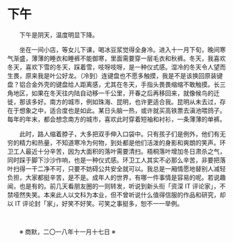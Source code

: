 # 下午

&emsp;&emsp;下午是阴天，温度明显下降。

&emsp;&emsp;坐在一间小店，等女儿下课，喝冰豆浆觉得全身冷。进入十一月下旬，晚间寒气渐盛，薄薄的睡衣和睡裤不能御寒，里面需要穿一层毛衣和秋裤。冬天，我喜欢冬天，喜欢下雪的冬天，踩着雪，吱呀吱呀，是一种仪式感。湿冷的冬天令人望而生畏，原来我是叶公好龙。（冷到）连键盘也不愿多触摸，我是不是该换回原装键盘？铝合金外壳的键盘给人距离感，尤其在冬天，手指头畏畏缩缩不敢触摸。长三角地区，如果在冬天往内陆自动移一千公里，开春之后再移回来，就像候鸟的迁徙，那该多好。南方的城市，例如珠海、昆明，也许更适合我。昆明从未去过，存在于想象之中，适合度也是如此。某日头脑一热，或许就买高铁票去滇池喂鸽子。每年的年末，都会想念南方的城市，喜欢此时穿着短袖和衬衫，一条薄薄的单裤。

&emsp;&emsp;此时，路人缩着脖子，大多把双手伸入口袋中。只有孩子们是例外，他们有无穷的精力和热量，不知道寒冷为何物，到处都是他们活泼的身影和爽朗的笑声。环卫工人最近十分辛苦，因为大面积的落叶需要清扫。梧桐落叶增加冬日肃杀之气，同时踩于脚下沙沙作响，也是一种仪式感。环卫工人其实不必那么辛苦，非要把落叶扫得一干二净不可，只要不妨碍公共安全就可以。我总是一厢情愿地替别人减轻负担，大家都挺辛苦，是不是。成年人的世界，有哪一件事情是容易的呢。若说趣闻，也是有的。前几天看朋友圈的一则转发，听说到新头衔「资深 IT 评论家」，不禁哑然失笑。本来此人以文科为本业，但不曾听说什么值得信服的作品和研究，却以 IT 评论封「家」，好笑不好笑。可笑之事挺多，恕不一一举例。

&emsp;&emsp;

&emsp;&emsp;※ 商默，二〇一八年十一月十七日 ※